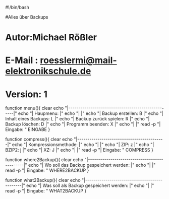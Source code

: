 #!/bin/bash

#Alles über Backups
# Autor:Michael Rößler
# E-Mail : roesslermi@mail-elektronikschule.de
# Version: 1


function menu(){
	clear
	echo "|---------------------------------------------------|"
	echo "| Haupmenu:                                         |"
	echo "|                                                   |"
    echo "|      Backup erstellen:              B             |"
	echo "|      Inhalt eines Backups:          L             |"
	echo "|      Backup zurück spielen:         R             |"
	echo "|      Backup löschen:                D             |"
	echo "|      Programm beenden:              X             |"
	echo "|                                                   |"
	read -p "| Eingabe: " EINGABE
}


function compress(){
	clear
	echo "|-------------------------------------------|"
	echo "| Kompressionsmethode:                      |"
	echo "|                                           |"
	echo "|      ZIP:                   z             |"
	echo "|      BZIP2:                 j             |"
	echo "|      XZ:                    J             |"
	echo "|                                           |"
	read -p "| Eingabe: " COMPRESS
}


function where2Backup(){
	clear
	echo "|----------------------------------------------|"
	echo "| Wo soll das Backup gespeichert werden:    |"
	echo "|                                              |"
	read -p "| Eingabe: " WHERE2BACKUP
}


function what2Backup(){
	clear
	echo "|----------------------------------------------|"
	echo "| Was soll als Backup gespeichert werden:    |"
	echo "|                                              |"
	read -p "| Eingabe: " WHAT2BACKUP
}
